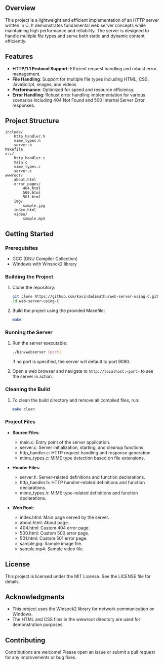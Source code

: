 ## Overview

This project is a lightweight and efficient implementation of an HTTP server written in C. It demonstrates fundamental web server concepts while maintaining high performance and reliability. The server is designed to handle multiple file types and serve both static and dynamic content efficiently.

## Features

- **HTTP/1.1 Protocol Support**: Efficient request handling and robust error management.
- **File Handling**: Support for multiple file types including HTML, CSS, JavaScript, images, and videos.
- **Performance**: Optimized for speed and resource efficiency.
- **Error Handling**: Robust error handling implementation for various scenarios including 404 Not Found and 500 Internal Server Error responses.

## Project Structure

```
include/
    http_handler.h
    mime_types.h
    server.h
Makefile
src/
    http_handler.c
    main.c
    mime_types.c
    server.c
wwwroot/
    about.html
    error_pages/
        404.html
        500.html
        501.html
    img/
        sample.jpg
    index.html
    video/
        sample.mp4
```

## Getting Started

### Prerequisites

- GCC (GNU Compiler Collection)
- Windows with Winsock2 library

### Building the Project

1. Clone the repository:
    ```sh
    git clone https://github.com/kavindadimuthu/web-server-using-C.git
    cd web-server-using-C
    ```

2. Build the project using the provided Makefile:
    ```sh
    make
    ```

### Running the Server

1. Run the server executable:
    ```sh
    ./bin/webserver [port]
    ```
    If no port is specified, the server will default to port 9090.

2. Open a web browser and navigate to `http://localhost:<port>` to see the server in action.

### Cleaning the Build

1. To clean the build directory and remove all compiled files, run:

    ```sh
    make clean
    ```

### Project Files

- **Source Files**:
  - main.c: Entry point of the server application.
  - server.c: Server initialization, starting, and cleanup functions.
  - http_handler.c: HTTP request handling and response generation.
  - mime_types.c: MIME type detection based on file extensions.

- **Header Files**:
  - server.h: Server-related definitions and function declarations.
  - http_handler.h: HTTP handler-related definitions and function declarations.
  - mime_types.h: MIME type-related definitions and function declarations.

- **Web Root**:
  - index.html: Main page served by the server.
  - about.html: About page.
  - 404.html: Custom 404 error page.
  - 500.html: Custom 500 error page.
  - 501.html: Custom 501 error page.
  - sample.jpg: Sample image file.
  - sample.mp4: Sample video file.

## License

This project is licensed under the MIT License. See the LICENSE file for details.

## Acknowledgments

- This project uses the Winsock2 library for network communication on Windows.
- The HTML and CSS files in the wwwroot directory are used for demonstration purposes.

## Contributing

Contributions are welcome! Please open an issue or submit a pull request for any improvements or bug fixes.